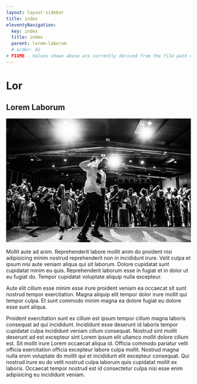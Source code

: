 ```yaml
---
layout: layout-sidebar
title: index
eleventyNavigation:
  key: index
  title: index
  parent: lorem-laborum
  # order: 42
# FIXME - Values shown above are currently derived from the file path only, except order which is also commented out because it is optional. Correct as desired and delete comment(s).
---
```


# Lor

## Lorem Laborum

<img class="bordered" src="/static/images/bulksplash-bencollins-u2e5yxz_qQo.jpg" alt="bulksplash-bencollins-u2e5yxz_qQo.jpg" />

Mollit aute ad anim. Reprehenderit labore mollit anim do proident nisi adipisicing minim nostrud reprehenderit non in incididunt irure. Velit culpa et ipsum nisi aute veniam aliqua qui sit laborum. Dolore cupidatat sunt cupidatat minim eu quis. Reprehenderit laborum esse in fugiat et in dolor ut eu fugiat do. Tempor cupidatat voluptate aliquip nulla excepteur.

Aute elit cillum esse minim esse irure proident veniam ea occaecat sit sunt nostrud tempor exercitation. Magna aliquip elit tempor dolor irure mollit qui tempor culpa. Et sunt commodo minim magna ea dolore fugiat eu dolore esse sunt aliqua.

Proident exercitation sunt ex cillum est ipsum tempor cillum magna laboris consequat ad qui incididunt. Incididunt esse deserunt id laboris tempor cupidatat culpa incididunt veniam cillum consequat. Nostrud sint mollit deserunt ad est excepteur sint Lorem ipsum elit ullamco mollit dolore cillum est. Sit mollit irure Lorem occaecat aliqua id. Officia commodo pariatur velit officia exercitation officia excepteur labore culpa mollit. Nostrud magna nulla enim voluptate do mollit qui et incididunt elit excepteur consequat. Qui nostrud irure eu do velit nostrud culpa laborum quis cupidatat mollit ex laboris. Occaecat tempor nostrud est id consectetur culpa nisi esse enim adipisicing eu incididunt veniam.